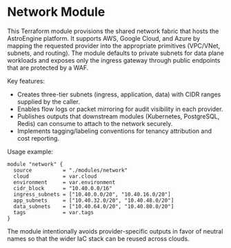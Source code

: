 # Network Module

This Terraform module provisions the shared network fabric that hosts the AstroEngine platform.  It supports AWS, Google Cloud, and Azure by mapping the requested provider into the appropriate primitives (VPC/VNet, subnets, and routing).  The module defaults to private subnets for data plane workloads and exposes only the ingress gateway through public endpoints that are protected by a WAF.

Key features:

* Creates three-tier subnets (ingress, application, data) with CIDR ranges supplied by the caller.
* Enables flow logs or packet mirroring for audit visibility in each provider.
* Publishes outputs that downstream modules (Kubernetes, PostgreSQL, Redis) can consume to attach to the network securely.
* Implements tagging/labeling conventions for tenancy attribution and cost reporting.

Usage example:

```hcl
module "network" {
  source          = "./modules/network"
  cloud           = var.cloud
  environment     = var.environment
  cidr_block      = "10.40.0.0/16"
  ingress_subnets = ["10.40.0.0/20", "10.40.16.0/20"]
  app_subnets     = ["10.40.32.0/20", "10.40.48.0/20"]
  data_subnets    = ["10.40.64.0/20", "10.40.80.0/20"]
  tags            = var.tags
}
```

The module intentionally avoids provider-specific outputs in favor of neutral names so that the wider IaC stack can be reused across clouds.
